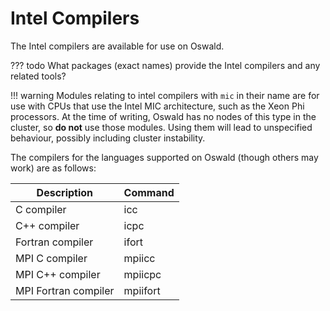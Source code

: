 # Intel Compilers

The Intel compilers are available for use on Oswald.

??? todo
    What packages (exact names) provide the Intel compilers and any related tools?

!!! warning
    Modules relating to intel compilers with `mic` in their name are for use with CPUs that use the Intel MIC architecture, such as the Xeon Phi processors. At the time of writing, Oswald has no nodes of this type in the cluster, so **do not** use those modules. Using them will lead to unspecified behaviour, possibly including cluster instability.

The compilers for the languages supported on Oswald (though others may work) are as follows:

| Description          | Command  |
|----------------------|----------|
| C compiler           | icc      |
| C++ compiler         | icpc     |
| Fortran compiler     | ifort    |
| MPI C compiler       | mpiicc   |
| MPI C++ compiler     | mpiicpc  |
| MPI Fortran compiler | mpiifort |

